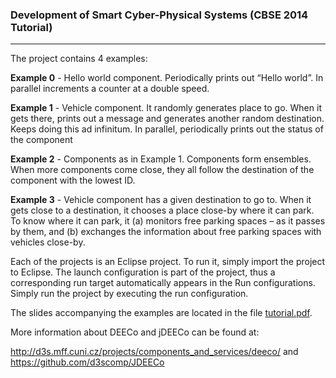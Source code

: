 ### Development of Smart Cyber-Physical Systems (CBSE 2014 Tutorial)
---
The project contains 4 examples:

**Example 0** - Hello world component. Periodically prints out “Hello world”. In parallel increments a counter at a double speed.

**Example 1** - Vehicle component. It randomly generates place to go. When it gets there, prints out a message and generates another random destination. Keeps doing this ad infinitum. In parallel, periodically prints out the status of the component

**Example 2** - Components as in Example 1. Components form ensembles. When more components come close, they all follow the destination of the component with the lowest ID.

**Example 3** - Vehicle component has a given destination to go to. When it gets close to a destination, it chooses a place close-by where it can park. To know where it can park, it (a) monitors free parking spaces – as it passes by them, and (b) exchanges the information about free parking spaces with vehicles close-by.

Each of the projects is an Eclipse project. To run it, simply import the project to Eclipse. The launch configuration is part of the project, thus a corresponding run target automatically appears in the Run configurations. Simply run the project by executing the run configuration.

The slides accompanying the examples are located in the file [tutorial.pdf](https://github.com/d3scomp/cbse-tutorial/raw/master/tutorial.pdf).

More information about DEECo and jDEECo can be found at:

http://d3s.mff.cuni.cz/projects/components_and_services/deeco/
and
https://github.com/d3scomp/JDEECo
